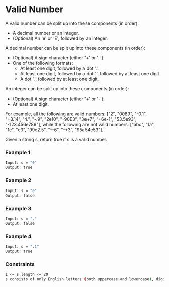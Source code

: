 # Valid Number

A valid number can be split up into these components (in order):
- A decimal number or an integer.
- (Optional) An 'e' or 'E', followed by an integer.
  
A decimal number can be split up into these components (in order):
- (Optional) A sign character (either '+' or '-').
- One of the following formats:
  - At least one digit, followed by a dot '.'.
  - At least one digit, followed by a dot '.', followed by at least one digit.
  - A dot '.', followed by at least one digit. 
    
An integer can be split up into these components (in order):
- (Optional) A sign character (either '+' or '-').
- At least one digit.

For example, all the following are valid numbers: ["2", "0089", "-0.1", "+3.14", "4.", "-.9", "2e10", "-90E3", "3e+7", "+6e-1", "53.5e93", "-123.456e789"], while the following are not valid numbers: ["abc", "1a", "1e", "e3", "99e2.5", "--6", "-+3", "95a54e53"].

Given a string s, return true if s is a valid number.

### Example 1
```sh
Input: s = "0"
Output: true
```

### Example 2
```sh
Input: s = "e"
Output: false
```

### Example 3
```sh
Input: s = "."
Output: false
```

### Example 4
```sh
Input: s = ".1"
Output: true
```

### Constraints
```sh
1 <= s.length <= 20
s consists of only English letters (both uppercase and lowercase), digits (0-9), plus '+', minus '-', or dot '.'.
```
